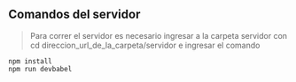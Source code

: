 ## Comandos del servidor
> Para correr el servidor es necesario ingresar a la carpeta servidor con cd direccion_url_de_la_carpeta/servidor e ingresar el comando
```
npm install
npm run devbabel
```